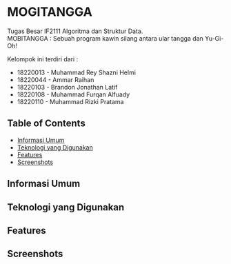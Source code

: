 # MOGITANGGA
Tugas Besar IF2111 Algoritma dan Struktur Data.<br />
MOBITANGGA : Sebuah program kawin silang antara ular tangga dan Yu-Gi-Oh!

Kelompok ini terdiri dari :
- 18220013 - Muhammad Rey Shazni Helmi
- 18220044 - Ammar Raihan
- 18220103 - Brandon Jonathan Latif
- 18220108 - Muhammad Furqan Alfuady
- 18220110 - Muhammad Rizki Pratama

## Table of Contents
* [Informasi Umum](#informasi-umum)
* [Teknologi yang Digunakan](#teknologi-yang-digunakan)
* [Features](#features)
* [Screenshots](#screenshots)


## Informasi Umum

<!-- You don't have to answer all the questions - just the ones relevant to your project. -->


## Teknologi yang Digunakan


## Features


## Screenshots
<!-- If you have screenshots you'd like to share, include them here. -->
